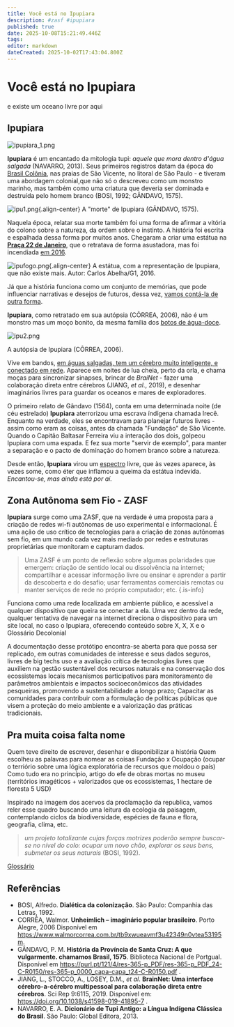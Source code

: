 ```yaml
---
title: Você está no Ipupiara
description: #zasf #ipupiara
published: true
date: 2025-10-08T15:21:49.446Z
tags: 
editor: markdown
dateCreated: 2025-10-02T17:43:04.800Z
---
```


# Você está no Ipupiara
e existe um oceano livre por aqui

## Ipupiara

![ipupiara_1.png](/projetos/maedagua/ipupiara_1.png)

**Ipupiara** é um encantado da mitologia tupi: *aquele que mora dentro d'água salgada* (NAVARRO, 2013). Seus primeiros registros datam da época do [Brasil Colônia](https://www.politize.com.br/brasil-colonia/), nas praias de São Vicente, no litoral de São Paulo - e tiveram uma abordagem colonial,que não só o descreveu como um monstro marinho, mas também como uma criatura que deveria ser dominada e destruída pelo homem branco (BOSI, 1992; GÂNDAVO, 1575). 

![ipu1.png](/projetos/maedagua/ipu1.png){.align-center}
A "morte" de Ipupiara (GÂNDAVO, 1575).

Naquela época, relatar sua morte também foi uma forma de afirmar a vitória do colono sobre a natureza, da ordem sobre o instinto. A história foi escrita e espalhada dessa forma por muitos anos. Chegaram a criar uma estátua na [**Praça 22 de Janeiro**](https://maps.app.goo.gl/ixfp87b4SQrkwcMH8), que o retratava de forma asustadora, mas foi incendiada [em 2016](https://g1.globo.com/sp/santos-regiao/noticia/2016/02/monumento-lenda-do-ipupiara-pega-fogo-em-sao-vicente-sp.html). 

![ipufogo.png](/projetos/maedagua/ipufogo.png){.align-center}
A estátua, com a representação de Ipupiara, que não existe mais. Autor: Carlos Abelha/G1, 2016.

Já que a história funciona como um conjunto de memórias, que pode influenciar  narrativas e desejos de futuros, dessa vez, [vamos contá-la de outra forma](https://www.bbc.com/portuguese/internacional-54669548).

**Ipupiara**, como retratado em sua autópsia (CÔRREA, 2006), não é um monstro mas um moço bonito, da mesma família dos [botos de água-doce](https://www.nationalgeographicbrasil.com/animais/2023/07/boto-cor-de-rosa-a-lenda-do-animal-que-se-transforma-em-humano-e-outras-curiosidades-0). 

![ipu2.png](/projetos/maedagua/ipu2.png)

A autópsia de Ipupiara (CÔRREA, 2006).

Vive em bandos, [em águas salgadas, tem um cérebro muito inteligente, e conectado em rede](https://super.abril.com.br/ciencia/a-verdadeira-inteligencia-dos-golfinhos/#:~:text=Al%C3%A9m%20disso%2C%20vis%C3%A3o%20e%20audi%C3%A7%C3%A3o,grande%20quanto%20cumprimentar%20um%20ET.). Aparece em noites de lua cheia, perto da orla, e chama moças para sincronizar sinapses, brincar de *BraiNet* - fazer uma colaboração direta entre cérebros (JIANG, *et al*., 2019), e desenhar imaginários livres para guardar os oceanos e mares de exploradores.

O primeiro relato de Gândavo (1564), conta em uma determinada noite (de céu estrelado) **Ipupiara** aterrorizou uma escrava índígena chamada Irecê. Enquanto na verdade, eles se encontravam para planejar futuros livres - assim como eram as coisas, antes da chamada "Fundação" de São Vicente. Quando o Capitão Baltasar Ferreira viu a interação dos dois, golpeou Ipupiara com uma espada. E fez sua morte "servir de exemplo", para manter a separação e o pacto de domínação do homem branco sobre a natureza. 

Desde então, **Ipupiara** virou um [espectro](https://michaelis.uol.com.br/busca?id=bxEA) livre, que às vezes aparece, às vezes some, como éter que inflamou a queima da estátua indevida. *Encantou-se, mas ainda está por aí.*

## Zona Autônoma sem Fio - ZASF

**Ipupiara** surge como uma ZASF, que na verdade é uma proposta para a criação de redes wi-fi autônomas de uso experimental e informacional. É uma ação de uso crítico de tecnologias para a criação de zonas autônomas sem fio, em um mundo cada vez mais mediado por redes e estruturas proprietárias que monitoram e capturam dados.

> Uma ZASF é um ponto de reflexão sobre algumas polaridades que emergem: criação de sentido local ou dissolvência na internet; compartilhar e acessar informação livre ou ensinar e aprender a partir da descoberta e do desafio; usar ferramentas comerciais remotas ou manter serviços de rede no próprio computador; etc.
{.is-info}

Funciona como uma rede localizada em ambiente público, e acessível a qualquer dispositivo que queira se conectar a ela. Uma vez dentro da rede, qualquer tentativa de navegar na internet direciona o dispositivo para um site local, no caso o Ipupiara, oferecendo conteúdo sobre X, X, X e o Glossário Decolonial 

A documentação desse protótipo encontra-se aberta para que possa ser replicado, em outras comunidades de interesse e seus dados seguros, livres de big techs
 uso e a avaliação crítica de tecnologias livres que auxiliem na gestão sustentável dos recursos naturais e na conservação dos ecossistemas locais
 mecanismos participativos para monitoramento de parâmetros ambientais e impactos socioeconômicos das atividades pesqueiras, promovendo a sustentabilidade a longo prazo;
Capacitar as comunidades para contribuir com a formulação de políticas públicas que visem a proteção do meio ambiente e a valorização das práticas tradicionais.


## Pra muita coisa falta nome
Quem teve direito de escrever, desenhar e disponibilizar a história
Quem escolheu as palavras para nomear as coisas
Fundação x Ocupação (ocupar o terriório sobre uma lógica exploratória de recursos que moldou o país)
Como tudo era no princípio, artigo do efe de obras mortas no museu (territórios imagéticos + valorizados que os ecossistemas, 1 hectare de floresta 5 USD)

Inspirado na imagem dos acervos da proclamação da republica, vamos reler esse quadro buscando uma leitura da ecologia da paisagem, contemplando ciclos da biodiversidade, espécies de fauna e flora, geografia, clima, etc.

> *um projeto totalizante cujas forças motrizes poderão sempre buscar-se no nível  do  colo: ocupar um novo chão, explorar os seus bens, submeter os seus naturais* (BOSI, 1992).


[Glossário](/projetos/maedagua/glossariodecolonial) 

## Referências
- BOSI, Alfredo. **Dialética da colonização**. São Paulo: Companhia das Letras, 1992.
- CORRÊA, Walmor. **Unheimlich – imaginário popular brasileiro**. Porto Alegre, 2006 Disponível em https://www.walmorcorrea.com.br/tb9xwueavmf3u42349n0vtea53195m.
- GÂNDAVO, P. M. **História da Província de Santa Cruz: A que vulgarmente. chamamos Brasil, 1575**. Biblioteca Nacional de Portgual. Disponível em https://purl.pt/121/4/res-365-p_PDF/res-365-p_PDF_24-C-R0150/res-365-p_0000_capa-capa_t24-C-R0150.pdf .
- JIANG, L., STOCCO, A., LOSEY, D.M., *et al*. **BrainNet: Uma interface cérebro-a-cérebro multipessoal para colaboração direta entre cérebros**. Sci Rep 9:6115, 2019. Disponível em: https://doi.org/10.1038/s41598-019-41895-7 .
- NAVARRO, E. A. **Dicionário de Tupi Antigo: a Língua Indígena Clássica do Brasil**. São Paulo: Global Editora, 2013.